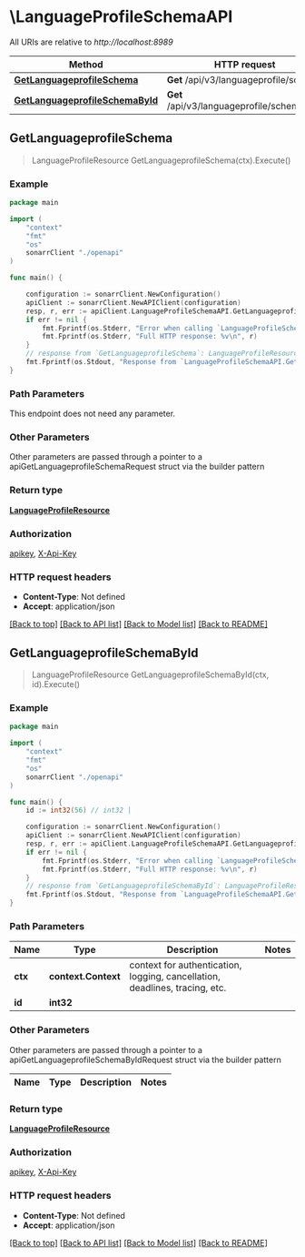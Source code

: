 # \LanguageProfileSchemaAPI

All URIs are relative to *http://localhost:8989*

Method | HTTP request | Description
------------- | ------------- | -------------
[**GetLanguageprofileSchema**](LanguageProfileSchemaAPI.md#GetLanguageprofileSchema) | **Get** /api/v3/languageprofile/schema | 
[**GetLanguageprofileSchemaById**](LanguageProfileSchemaAPI.md#GetLanguageprofileSchemaById) | **Get** /api/v3/languageprofile/schema/{id} | 



## GetLanguageprofileSchema

> LanguageProfileResource GetLanguageprofileSchema(ctx).Execute()



### Example

```go
package main

import (
    "context"
    "fmt"
    "os"
    sonarrClient "./openapi"
)

func main() {

    configuration := sonarrClient.NewConfiguration()
    apiClient := sonarrClient.NewAPIClient(configuration)
    resp, r, err := apiClient.LanguageProfileSchemaAPI.GetLanguageprofileSchema(context.Background()).Execute()
    if err != nil {
        fmt.Fprintf(os.Stderr, "Error when calling `LanguageProfileSchemaAPI.GetLanguageprofileSchema``: %v\n", err)
        fmt.Fprintf(os.Stderr, "Full HTTP response: %v\n", r)
    }
    // response from `GetLanguageprofileSchema`: LanguageProfileResource
    fmt.Fprintf(os.Stdout, "Response from `LanguageProfileSchemaAPI.GetLanguageprofileSchema`: %v\n", resp)
}
```

### Path Parameters

This endpoint does not need any parameter.

### Other Parameters

Other parameters are passed through a pointer to a apiGetLanguageprofileSchemaRequest struct via the builder pattern


### Return type

[**LanguageProfileResource**](LanguageProfileResource.md)

### Authorization

[apikey](../README.md#apikey), [X-Api-Key](../README.md#X-Api-Key)

### HTTP request headers

- **Content-Type**: Not defined
- **Accept**: application/json

[[Back to top]](#) [[Back to API list]](../README.md#documentation-for-api-endpoints)
[[Back to Model list]](../README.md#documentation-for-models)
[[Back to README]](../README.md)


## GetLanguageprofileSchemaById

> LanguageProfileResource GetLanguageprofileSchemaById(ctx, id).Execute()



### Example

```go
package main

import (
    "context"
    "fmt"
    "os"
    sonarrClient "./openapi"
)

func main() {
    id := int32(56) // int32 | 

    configuration := sonarrClient.NewConfiguration()
    apiClient := sonarrClient.NewAPIClient(configuration)
    resp, r, err := apiClient.LanguageProfileSchemaAPI.GetLanguageprofileSchemaById(context.Background(), id).Execute()
    if err != nil {
        fmt.Fprintf(os.Stderr, "Error when calling `LanguageProfileSchemaAPI.GetLanguageprofileSchemaById``: %v\n", err)
        fmt.Fprintf(os.Stderr, "Full HTTP response: %v\n", r)
    }
    // response from `GetLanguageprofileSchemaById`: LanguageProfileResource
    fmt.Fprintf(os.Stdout, "Response from `LanguageProfileSchemaAPI.GetLanguageprofileSchemaById`: %v\n", resp)
}
```

### Path Parameters


Name | Type | Description  | Notes
------------- | ------------- | ------------- | -------------
**ctx** | **context.Context** | context for authentication, logging, cancellation, deadlines, tracing, etc.
**id** | **int32** |  | 

### Other Parameters

Other parameters are passed through a pointer to a apiGetLanguageprofileSchemaByIdRequest struct via the builder pattern


Name | Type | Description  | Notes
------------- | ------------- | ------------- | -------------


### Return type

[**LanguageProfileResource**](LanguageProfileResource.md)

### Authorization

[apikey](../README.md#apikey), [X-Api-Key](../README.md#X-Api-Key)

### HTTP request headers

- **Content-Type**: Not defined
- **Accept**: application/json

[[Back to top]](#) [[Back to API list]](../README.md#documentation-for-api-endpoints)
[[Back to Model list]](../README.md#documentation-for-models)
[[Back to README]](../README.md)

